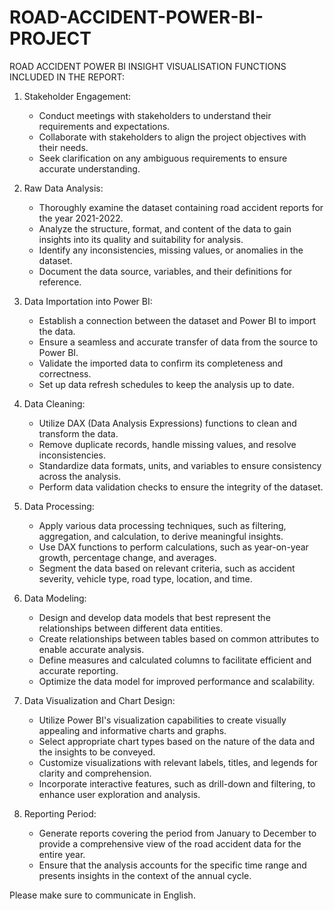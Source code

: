 # ROAD-ACCIDENT-POWER-BI-PROJECT
ROAD ACCIDENT POWER BI INSIGHT VISUALISATION
FUNCTIONS INCLUDED IN THE REPORT:

1. Stakeholder Engagement:
   - Conduct meetings with stakeholders to understand their requirements and expectations.
   - Collaborate with stakeholders to align the project objectives with their needs.
   - Seek clarification on any ambiguous requirements to ensure accurate understanding.

2. Raw Data Analysis:
   - Thoroughly examine the dataset containing road accident reports for the year 2021-2022.
   - Analyze the structure, format, and content of the data to gain insights into its quality and suitability for analysis.
   - Identify any inconsistencies, missing values, or anomalies in the dataset.
   - Document the data source, variables, and their definitions for reference.

3. Data Importation into Power BI:
   - Establish a connection between the dataset and Power BI to import the data.
   - Ensure a seamless and accurate transfer of data from the source to Power BI.
   - Validate the imported data to confirm its completeness and correctness.
   - Set up data refresh schedules to keep the analysis up to date.

4. Data Cleaning:
   - Utilize DAX (Data Analysis Expressions) functions to clean and transform the data.
   - Remove duplicate records, handle missing values, and resolve inconsistencies.
   - Standardize data formats, units, and variables to ensure consistency across the analysis.
   - Perform data validation checks to ensure the integrity of the dataset.

5. Data Processing:
   - Apply various data processing techniques, such as filtering, aggregation, and calculation, to derive meaningful insights.
   - Use DAX functions to perform calculations, such as year-on-year growth, percentage change, and averages.
   - Segment the data based on relevant criteria, such as accident severity, vehicle type, road type, location, and time.

6. Data Modeling:
   - Design and develop data models that best represent the relationships between different data entities.
   - Create relationships between tables based on common attributes to enable accurate analysis.
   - Define measures and calculated columns to facilitate efficient and accurate reporting.
   - Optimize the data model for improved performance and scalability.

7. Data Visualization and Chart Design:
   - Utilize Power BI's visualization capabilities to create visually appealing and informative charts and graphs.
   - Select appropriate chart types based on the nature of the data and the insights to be conveyed.
   - Customize visualizations with relevant labels, titles, and legends for clarity and comprehension.
   - Incorporate interactive features, such as drill-down and filtering, to enhance user exploration and analysis.

8. Reporting Period: 
   - Generate reports covering the period from January to December to provide a comprehensive view of the road accident data for the entire year.
   - Ensure that the analysis accounts for the specific time range and presents insights in the context of the annual cycle.

Please make sure to communicate in English.

